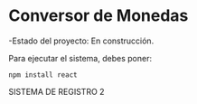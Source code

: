 <h1>Conversor de Monedas</h1>

-Estado del proyecto: En construcción.

Para ejecutar el sistema, debes poner:

```npm install react```

SISTEMA DE REGISTRO 2
